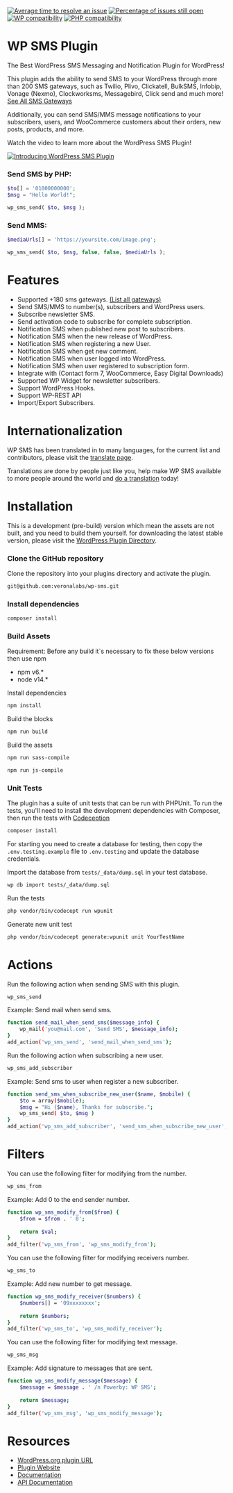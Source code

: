 [![Average time to resolve an issue](http://isitmaintained.com/badge/resolution/veronalabs/wp-sms.svg)](http://isitmaintained.com/project/veronalabs/wp-sms "Average time to resolve an issue")
[![Percentage of issues still open](http://isitmaintained.com/badge/open/veronalabs/wp-sms.svg)](http://isitmaintained.com/project/veronalabs/wp-sms "Percentage of issues still open")
[![WP compatibility](https://plugintests.com/plugins/wporg/wp-sms/wp-badge.svg)](https://plugintests.com/plugins/wporg/wp-sms/latest)
[![PHP compatibility](https://plugintests.com/plugins/wporg/wp-sms/php-badge.svg)](https://plugintests.com/plugins/wporg/wp-sms/latest)

# WP SMS Plugin
The Best WordPress SMS Messaging and Notification Plugin for WordPress!

This plugin adds the ability to send SMS to your WordPress through more than 200 SMS gateways, such as Twilio, Plivo, Clickatell, BulkSMS, Infobip, Vonage (Nexmo), Clockworksms, Messagebird, Click send and much more! [See All SMS Gateways](https://wp-sms-pro.com/gateways/)

Additionally, you can send SMS/MMS message notifications to your subscribers, users, and WooCommerce customers about their orders, new posts, products, and more.

Watch the video to learn more about the WordPress SMS Plugin!

[![Introducing WordPress SMS Plugin](https://wp-sms-pro.com/wp-content/uploads/2022/03/vlcsnap-2022-02-21-21h57m24s633.png)](https://www.youtube.com/watch?v=7r6jObgdQj0)

### Send SMS by PHP:

```php
$to[] = '01000000000';
$msg = "Hello World!";

wp_sms_send( $to, $msg );
```

### Send MMS:
```php
$mediaUrls[] = 'https://yoursite.com/image.png';

wp_sms_send( $to, $msg, false, false, $mediaUrls );
```

# Features

* Supported +180 sms gateways. [(List all gateways)](https://github.com/veronalabs/wp-sms/tree/master/includes/gateways)
* Send SMS/MMS to number(s), subscribers and WordPress users.
* Subscribe newsletter SMS.
* Send activation code to subscribe for complete subscription.
* Notification SMS when published new post to subscribers.
* Notification SMS when the new release of WordPress.
* Notification SMS when registering a new User.
* Notification SMS when get new comment.
* Notification SMS when user logged into WordPress.
* Notification SMS when user registered to subscription form.
* Integrate with (Contact form 7, WooCommerce, Easy Digital Downloads)
* Supported WP Widget for newsletter subscribers.
* Support WordPress Hooks.
* Support WP-REST API
* Import/Export Subscribers.

# Internationalization
WP SMS has been translated in to many languages, for the current list and contributors, please visit the [translate page](https://translate.wordpress.org/projects/wp-plugins/wp-sms).

Translations are done by people just like you, help make WP SMS available to more people around the world and [do a translation](http://wp-sms-pro.com/localization/) today!


# Installation
This is a development (pre-build) version which mean the assets are not built, and you need to build them yourself. for downloading the latest stable version, please visit the [WordPress Plugin Directory](https://wordpress.org/plugins/wp-sms/).

### Clone the GitHub repository
Clone the repository into your plugins directory and activate the plugin.
```bash
git@github.com:veronalabs/wp-sms.git
```

### Install dependencies
```bash
composer install
```

### Build Assets
Requirement: Before any build it`s necessary to fix these below versions then use npm
- npm v6.*
- node v14.*

Install dependencies
```bash
npm install
```

Build the blocks
```bash
npm run build
```

Build the assets
```bash
npm run sass-compile
```
```bash
npm run js-compile
```


### Unit Tests
The plugin has a suite of unit tests that can be run with PHPUnit. To run the tests, you'll need to install the development dependencies with Composer, then run the tests with [Codeception](https://codeception.com/)

```bash
composer install
```

For starting you need to create a database for testing, then copy the `.env.testing.example` file to `.env.testing` and update the database credentials.

Import the database from `tests/_data/dump.sql` in your test database.
```bash
wp db import tests/_data/dump.sql
```

Run the tests
```bash
php vendor/bin/codecept run wpunit
```

Generate new unit test
```bash
php vendor/bin/codecept generate:wpunit unit YourTestName
```

# Actions
Run the following action when sending SMS with this plugin.
```sh
wp_sms_send
```

Example: Send mail when send sms.
```sh
function send_mail_when_send_sms($message_info) {
	wp_mail('you@mail.com', 'Send SMS', $message_info);
}
add_action('wp_sms_send', 'send_mail_when_send_sms');
```

Run the following action when subscribing a new user.
```sh
wp_sms_add_subscriber
```

Example: Send sms to user when register a new subscriber.
```sh
function send_sms_when_subscribe_new_user($name, $mobile) {
    $to = array($mobile);
    $msg = "Hi {$name}, Thanks for subscribe.";
    wp_sms_send( $to, $msg )
}
add_action('wp_sms_add_subscriber', 'send_sms_when_subscribe_new_user', 10, 2);
```

# Filters
You can use the following filter for modifying from the number.
```sh
wp_sms_from
```

Example: Add 0 to the end sender number.
```sh
function wp_sms_modify_from($from) {
	$from = $from . ' 0';
	
	return $val;
}
add_filter('wp_sms_from', 'wp_sms_modify_from');
```

You can use the following filter for modifying receivers number.
```sh
wp_sms_to
```

Example: Add new number to get message.
```sh
function wp_sms_modify_receiver($numbers) {
	$numbers[] = '09xxxxxxxx';
	
	return $numbers;
}
add_filter('wp_sms_to', 'wp_sms_modify_receiver');
```

You can use the following filter for modifying text message.
```sh
wp_sms_msg
```

Example: Add signature to messages that are sent.
```sh
function wp_sms_modify_message($message) {
	$message = $message . ' /n Powerby: WP SMS';
	
	return $message;
}
add_filter('wp_sms_msg', 'wp_sms_modify_message');
```

# Resources
* [WordPress.org plugin URL](https://wordpress.org/plugins/wp-sms/)
* [Plugin Website](https://wp-sms-pro.com)
* [Documentation](https://wp-sms-pro.com/resources-category/api-endpoints/)
* [API Documentation](https://documenter.getpostman.com/view/3239688/UVkqsvCK#019c5b41-5916-4d2c-9661-ba933dd8ec1a)
